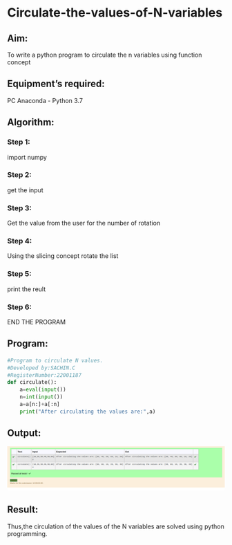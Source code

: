 # Circulate-the-values-of-N-variables
## Aim:
To write a python program to circulate the n variables using function concept
## Equipment’s required:
PC
Anaconda - Python 3.7
## Algorithm: 

### Step 1: 
import numpy
### Step 2:
get the input 
### Step 3: 
Get the value from the user for the number of rotation
### Step 4: 
Using the slicing concept rotate the list
### Step 5: 
print the reult
### Step 6:
END THE PROGRAM
## Program:
```python
#Program to circulate N values.
#Developed by:SACHIN.C
#RegisterNumber:22001187
def circulate():
    a=eval(input())
    n=int(input())
    a=a[n:]+a[:n]
    print("After circulating the values are:",a)
```
## Output:
![output](c1.png)

## Result:
Thus,the circulation of the values of the N variables are solved using python programming.